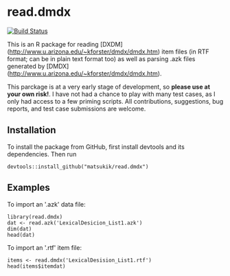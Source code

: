 # read.dmdx

[![Build Status](https://travis-ci.org/matsukik/read.dmdx.svg?branch=master)](https://travis-ci.org/matsukik/read.dmdx)

This is an R package for reading [DXDM] (http://www.u.arizona.edu/~kforster/dmdx/dmdx.htm) item files (in RTF format; can be in plain text format too) as well as parsing .azk files generated by [DMDX] (http://www.u.arizona.edu/~kforster/dmdx/dmdx.htm).

This parckage is at a very early stage of development, so **please use at your own risk!**. I have not had a chance to play with many test cases, as I only had access to a few priming scripts. All contributions, suggestions, bug reports, and test case submissions are welcome.

## Installation
To install the package from GitHub, first install devtools and its dependencies. Then run 
```
devtools::install_github("matsukik/read.dmdx")
```

## Examples

To import an '.azk' data file:
```
library(read.dmdx)
dat <- read.azk('LexicalDesicion_List1.azk')
dim(dat)
head(dat)
```

To import an '.rtf' item file:
```
items <- read.dmdx('LexicalDesision_List1.rtf')
head(items$itemdat)
```
